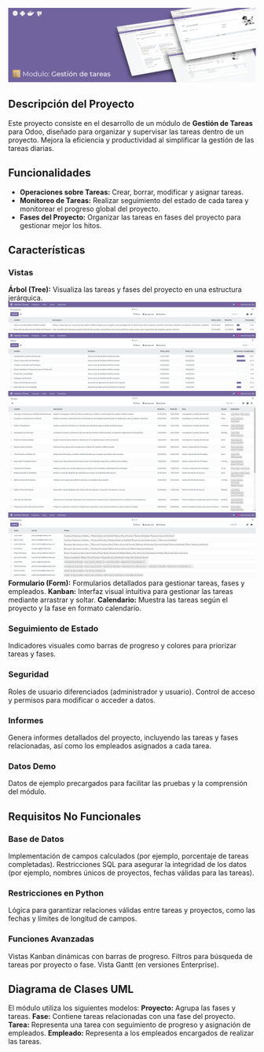 ![banner modulo](https://github.com/sandraEstlo/odoo-module/blob/main/imagenes/banner_1.png)

## Descripción del Proyecto
Este proyecto consiste en el desarrollo de un módulo de **Gestión de Tareas** para Odoo, diseñado para organizar y supervisar las tareas dentro de un proyecto. Mejora la eficiencia y productividad al simplificar la gestión de las tareas diarias.

## Funcionalidades
- **Operaciones sobre Tareas:** Crear, borrar, modificar y asignar tareas.
- **Monitoreo de Tareas:** Realizar seguimiento del estado de cada tarea y monitorear el progreso global del proyecto.
- **Fases del Proyecto:** Organizar las tareas en fases del proyecto para gestionar mejor los hitos.

## Características
### Vistas
**Árbol (Tree):** Visualiza las tareas y fases del proyecto en una estructura jerárquica.
![vista 1](https://github.com/sandraEstlo/odoo-module/blob/main/imagenes/01.png)
![vista 2](https://github.com/sandraEstlo/odoo-module/blob/main/imagenes/02.png)
![vista 3](https://github.com/sandraEstlo/odoo-module/blob/main/imagenes/03.png)
![vista 4](https://github.com/sandraEstlo/odoo-module/blob/main/imagenes/04.png)
**Formulario (Form):** Formularios detallados para gestionar tareas, fases y empleados.
**Kanban:** Interfaz visual intuitiva para gestionar las tareas mediante arrastrar y soltar.
**Calendario:** Muestra las tareas según el proyecto y la fase en formato calendario.

### Seguimiento de Estado 
Indicadores visuales como barras de progreso y colores para priorizar tareas y fases.

### Seguridad
Roles de usuario diferenciados (administrador y usuario).
Control de acceso y permisos para modificar o acceder a datos.

### Informes
Genera informes detallados del proyecto, incluyendo las tareas y fases relacionadas, así como los empleados asignados a cada tarea.

### Datos Demo
Datos de ejemplo precargados para facilitar las pruebas y la comprensión del módulo.

## Requisitos No Funcionales
### Base de Datos
Implementación de campos calculados (por ejemplo, porcentaje de tareas completadas).
Restricciones SQL para asegurar la integridad de los datos (por ejemplo, nombres únicos de proyectos, fechas válidas para las tareas).

### Restricciones en Python
Lógica para garantizar relaciones válidas entre tareas y proyectos, como las fechas y límites de longitud de campos.

### Funciones Avanzadas
Vistas Kanban dinámicas con barras de progreso.
Filtros para búsqueda de tareas por proyecto o fase.
Vista Gantt (en versiones Enterprise).

## Diagrama de Clases UML
El módulo utiliza los siguientes modelos:
**Proyecto:** Agrupa las fases y tareas.
**Fase:** Contiene tareas relacionadas con una fase del proyecto.
**Tarea:** Representa una tarea con seguimiento de progreso y asignación de empleados.
**Empleado:** Representa a los empleados encargados de realizar las tareas.

